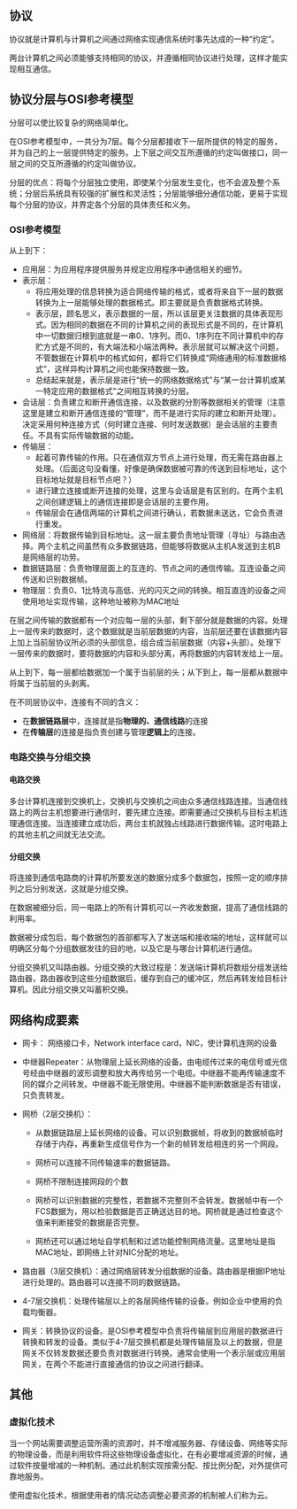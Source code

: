 ## 协议

协议就是计算机与计算机之间通过网络实现通信系统时事先达成的一种“约定”。

两台计算机之间必须能够支持相同的协议，并遵循相同协议进行处理，这样才能实现相互通信。

## 协议分层与OSI参考模型

分层可以使比较复杂的网络简单化。

在OSI参考模型中，一共分为7层。每个分层都接收下一层所提供的特定的服务，并为自己的上一层提供特定的服务。上下层之间交互所遵循的约定叫做接口，同一层之间的交互所遵循的约定叫做协议。

分层的优点：将每个分层独立使用，即使某个分层发生变化，也不会波及整个系统；分层后系统具有较强的扩展性和灵活性；分层能够细分通信功能，更易于实现每个分层的协议，并界定各个分层的具体责任和义务。

### OSI参考模型

从上到下：

- 应用层：为应用程序提供服务并规定应用程序中通信相关的细节。
- 表示层：
  - 将应用处理的信息转换为适合网络传输的格式，或者将来自下一层的数据转换为上一层能够处理的数据格式。即主要就是负责数据格式转换。
  - 表示层，顾名思义，表示数据的一层，所以该层更关注数据的具体表现形式。因为相同的数据在不同的计算机之间的表现形式是不同的，在计算机中一切数据归根到底就是一串0、1序列。而0、1序列在不同计算机中的存贮方式是不同的，有大端法和小端法两种。表示层就可以解决这个问题，不管数据在计算机中的格式如何，都将它们转换成“网络通用的标准数据格式”，这样异构计算机之间也能保持数据一致。
  - 总结起来就是，表示层是进行“统一的网络数据格式”与“某一台计算机或某一特定应用的数据格式”之间相互转换的分层。
- 会话层：负责建立和断开通信连接，以及数据的分割等数据相关的管理（注意这里是建立和断开通信连接的“管理”，而不是进行实际的建立和断开处理）。决定采用何种连接方式（何时建立连接、何时发送数据）是会话层的主要责任。不具有实际传输数据的动能。
- 传输层：
  - 起着可靠传输的作用。只在通信双方节点上进行处理，而无需在路由器上处理。（后面这句没看懂，好像是确保数据被可靠的传送到目标地址，这个目标地址就是目标节点吧？）
  - 进行建立连接或断开连接的处理，这里与会话层是有区别的。在两个主机之间创建逻辑上的通信连接即是会话层的主要作用。
  - 传输层会在通信两端的计算机之间进行确认，若数据未送达，它会负责进行重发。
- 网络层：将数据传输到目标地址。这一层主要负责地址管理（寻址）与路由选择。两个主机之间虽然有众多数据链路，但能够将数据从主机A发送到主机B是网络层的功劳。
- 数据链路层：负责物理层面上的互连的、节点之间的通信传输。互连设备之间传送和识别数据帧。
- 物理层：负责0、1比特流与高低、光的闪灭之间的转换。相互直连的设备之间使用地址实现传输，这种地址被称为MAC地址

在层之间传输的数据都有一个对应每一层的头部，剩下部分就是数据的内容。处理上一层传来的数据时，这个数据就是当前层数据的内容，当前层还要在该数据内容上加上当前层协议所必须的头部信息，组合成当前层数据（内容+头部）。处理下一层传来的数据时，要将数据的内容和头部分离，再将数据的内容转发给上一层。

从上到下，每一层都给数据加一个属于当前层的头；从下到上，每一层都从数据中将属于当前层的头剥离。

在不同层协议中，连接有不同的含义：

- 在**数据链路层**中，连接就是指**物理的、通信线路**的连接
- 在**传输层**的连接是指负责创建与管理**逻辑上**的连接。

### 电路交换与分组交换

#### 电路交换

多台计算机连接到交换机上，交换机与交换机之间由众多通信线路连接。当通信线路上的两台主机想要进行通信时，要先建立连接。即需要通过交换机与目标主机连理通信连接。当连接建立成功后，两台主机就独占线路进行数据传输。这时电路上的其他主机之间就无法交流。



#### 分组交换

将连接到通信电路商的计算机所要发送的数据分成多个数据包，按照一定的顺序排列之后分别发送，这就是分组交换。

在数据被细分后，同一电路上的所有计算机可以一齐收发数据，提高了通信线路的利用率。

数据被分成包后，每个数据包的首部都写入了发送端和接收端的地址，这样就可以明确区分每个分组数据发往的目的地，以及它是与哪台计算机进行通信。

分组交换机又叫路由器。分组交换的大致过程是：发送端计算机将数组分组发送给路由器，路由器收到这些分组数据后，缓存到自己的缓冲区，然后再转发给目标计算机。因此分组交换又叫蓄积交换。



## 网络构成要素

- 网卡： 网络接口卡，Network interface card，NIC，使计算机连网的设备

- 中继器Repeater：从物理层上延长网络的设备。由电缆传过来的电信号或光信号经由中继器的波形调整和放大再传给另一个电缆。中继器不能再传输速度不同的媒介之间转发。中继器不能无限使用。中继器不能判断数据是否有错误，只负责转发。

- 网桥（2层交换机）：

  - 从数据链路层上延长网络的设备。可以识别数据帧，将收到的数据帧临时存储于内存，再重新生成信号作为一个新的帧转发给相连的另一个网段。

  - 网桥可以连接不同传输速率的数据链路。
  - 网桥不限制连接网段的个数
  - 网桥可以识别数据的完整性，若数据不完整则不会转发。数据帧中有一个FCS数据为，用以检验数据是否正确送达目的地。网桥就是通过检查这个值来判断接受的数据是否完整。
  - 网桥还可以通过地址自学机制和过滤功能控制网络流量。这里地址是指MAC地址，即网络上针对NIC分配的地址。

- 路由器（3层交换机）：通过网络层转发分组数据的设备。路由器是根据IP地址进行处理的。路由器可以连接不同的数据链路。

- 4-7层交换机：处理传输层以上的各层网络传输的设备。例如企业中使用的负载均衡器。

- 网关：转换协议的设备。是OSI参考模型中负责将传输层到应用层的数据进行转换和转发的设备。类似于4-7层交换机都是处理传输层及以上的数据，但是网关不仅转发数据还要负责对数据进行转换。通常会使用一个表示层或应用层网关，在两个不能进行直接通信的协议之间进行翻译。



## 其他

### 虚拟化技术

当一个网站需要调整运营所需的资源时，并不增减服务器、存储设备、网络等实际的物理设备，而是利用软件将这些物理设备虚拟化，在有必要增减资源的时候，通过软件按量增减的一种机制。通过此机制实现按需分配、按比例分配，对外提供可靠地服务。

使用虚拟化技术，根据使用者的情况动态调整必要资源的机制被人们称为云。

